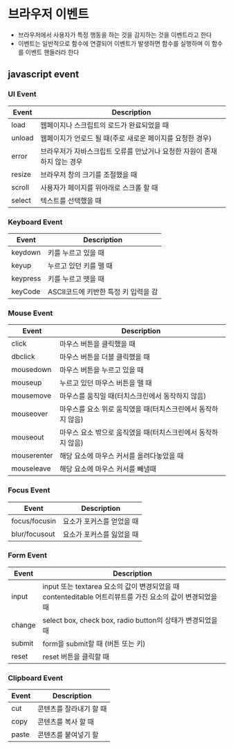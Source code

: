 # 브라우저 이벤트



- 브라우저에서 사용자가 특정 행동을 하는 것을 감지하는 것을 이벤트라고 한다
- 이벤트는 일반적으로 함수에 연결되어 이벤트가 발생하면 함수를 실행하며 이 함수를 이벤트 핸들러라 한다 



## javascript event



### UI Event

| Event  | Description                                                  |
| ------ | ------------------------------------------------------------ |
| load   | 웹페이지나 스크립트의 로드가 완료되었을 때                   |
| unload | 웹페이지가 언로드 될 때(주로 새로운 페이지를 요청한 경우)    |
| error  | 브라우저가 자바스크립트 오류를 만났거나 요청한 자원이 존재하지 않는 경우 |
| resize | 브라우저 창의 크기를 조절했을 때                             |
| scroll | 사용자가 페이지를 위아래로 스크롤 할 때                      |
| select | 텍스트를 선택했을 때                                         |



### Keyboard Event

| Event    | Description                          |
| -------- | ------------------------------------ |
| keydown  | 키를 누르고 있을 때                  |
| keyup    | 누르고 있던 키를 뗄 때               |
| keypress | 키를 누르고 뗏을 때                  |
| keyCode  | ASCII코드에 키반한 특정 키 입력을 감 |



### Mouse Event

| Event       | Description                                                  |
| ----------- | ------------------------------------------------------------ |
| click       | 마우스 버튼을 클릭했을 때                                    |
| dbclick     | 마우스 버튼을 더블 클릭했을 때                               |
| mousedown   | 마우스 버튼을 누르고 있을 때                                 |
| mouseup     | 누르고 있던 마우스 버튼을 뗄 때                              |
| mousemove   | 마우스를 움직일 때(터치스크린에서 동작하지 않음)             |
| mouseover   | 마우스를 요소 위로 움직였을 때(터치스크린에서 동작하지 않음) |
| mouseout    | 마우스 요소 밖으로 움직였을 때(터치스크린에서 동작하지 않음) |
| mouserenter | 해당 요소에 마우스 커서를 올려다놓았을 때                    |
| mouseleave  | 해당 요소에 마우스 커서를 빼낼때                             |



### Focus Event

| Event         | Description               |
| ------------- | ------------------------- |
| focus/focusin | 요소가 포커스를 얻었을 때 |
| blur/focusout | 요소가 포커스를 잃었을 때 |



### Form Event

| Event  | Description                                                  |
| ------ | ------------------------------------------------------------ |
| input  | input 또는 textarea 요소의 값이 변경되었을 때<br />contenteditable 어트리뷰트를 가진 요소의 값이 변경되었을 때 |
| change | select box, check box, radio button의 상태가 변경되었을 때   |
| submit | form을 submit할 때 (버튼 또는 키)                            |
| reset  | reset 버튼을 클릭할 때                                       |



### Clipboard Event

| Event | Description             |
| ----- | ----------------------- |
| cut   | 콘텐츠를 잘라내기 할 때 |
| copy  | 콘텐츠를 복사 할 때     |
| paste | 콘텐츠를 붙여넣기 할    |

